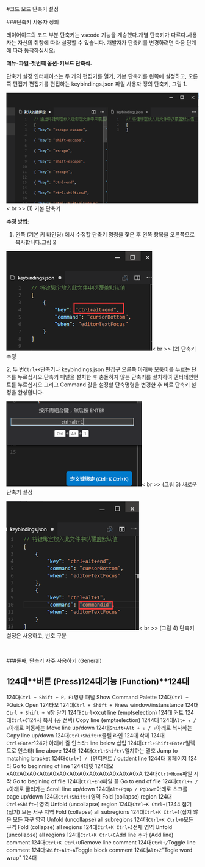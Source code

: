 #코드 모드 단축키 설정

###단축키 사용자 정의

레이어이드의 코드 부분 단축키는 vscode 기능을 계승했다.개별 단축키가 다르다.사용자는 자신의 취향에 따라 설정할 수 있습니다. 개발자가 단축키를 변경하려면 다음 단계에 따라 동작하십시오:



**메뉴-파일-첫번째 옵션-키보드 단축식.**

단축키 설정 인터페이스는 두 개의 편집기를 열기, 기본 단축키를 왼쪽에 설정하고, 오른쪽 편집기 편집기를 편집하는 keybindings.json 파일 사용자 정의 단축키, 그림 1.

​![blob.png](img/1.png)< br >>
(1) 기본 단축키

**수정 방법:**

1. 왼쪽 (기본 키 바인딩) 에서 수정할 단축키 명령을 찾은 후 왼쪽 항목을 오른쪽으로 복사합니다.그림 2

​![blob.png](img/2.png)< br >>
(2) 단축키 수정

2, 두 번`Ctrl+K`단축키나 keybindings.json 편집구 오른쪽 아래쪽 모퉁이를 누르는 단추를 누르십시오.단축키 패널을 설치한 후 충돌하지 않는 단축키를 설치하여 엔터테인먼트를 누르십시오.그리고 Command 값을 설정할 단축명령을 변경한 후 바로 단축키 설정을 완성합니다.

​![blob.png](img/3.png)< br >>
(그림 3) 새로운 단축키 설정

​![blob.png](img/4.png)< br >>
(그림 4) 단축키 설정은 사용하고, 번호 구분

​

###둘째, 단축키 자주 사용하기 (General)

124대**버튼 (Press)**124대**기능 (Function)**124대
----------------------------------------------------------------------------------------------------------------------------------------------------------------------------------------------------------------------------------------------------------
124대`Ctrl + Shift + P，F1`명령 패널 Show Command Palette
124대`Ctrl + P`Quick Open 124타오
124대`Ctrl + Shift + N`new window/instanstance
124대`Ctrl + Shift + W`창 닫기
124대`Ctrl+X`cut line (emptselection) 124대 커트
124대`Ctrl+C`124사 복사 (공 선택) Copy line (emptselection) 1244대
124대`Alt+ ↑ / ↓`아래로 이동하는 Move line up/down
124대`Shift+Alt + ↓ / ↑`아래로 복사하는 Copy line up/down
124대`Ctrl+Shift+K`줄텔 라인 124대 삭제
124대`Ctrl+Enter`124가 아래에 줄 인스타t line below 삽입
124대`Ctrl+Shift+Enter`일렉트로 인스타t line above 124대
124대`Ctrl+Shift+\`일치하는 괄호 Jump to matching bracket
124대`Ctrl+] / [`인디엔트 / outdent line
1244대 홈페이지 124타 Go to beginning of line
1244테넷 124테오 xA0xA0xA0xA0xA0xA0xA0xA0xA0xA0xA0xA0xA0xA
124대`Ctrl+Home`파일 시작 Go to begining of file
124대`Ctrl+End`파일 끝 Go to end of file
124대`Ctrl+↑ / ↓`아래로 굴러가는 Scroll line up/down
124대`Alt+PgUp / PgDown`아래로 스크롤 page up/down
124대`Ctrl+Shift+[`영역 Fold (collapse) region
124대`Ctrl+Shift+]`영역 Unfold (uncollapse) region
124대`Ctrl+K Ctrl+[`1244 접기 (접기) 모든 서구 지역 Fold (collapse) all subregions
124대`Ctrl+K Ctrl+]`(접지 않은 모든 자구 영역 Unfold (uncollapse) all subregions
124대`Ctrl+K Ctrl+0`모든 구역 Fold (collapse) all regions
124대`Ctrl+K Ctrl+J`전체 영역 Unfold (uncollapse) all regions
124대`Ctrl+K Ctrl+C`Add line 추가 (Add line) comment
124대`Ctrl+K Ctrl+U`Remove line comment
124대`Ctrl+/`Toggle line comment
124대`Shift+Alt+A`Toggle block comment
124대`Alt+Z`"Togle word wrap" 124대